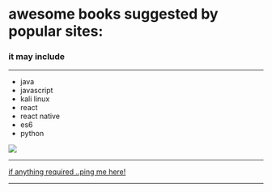 
<h1>awesome books suggested by popular sites: </h1>
<h3>it may include </h3>
<hr/>
<ul>
<li>java</li>
<li>javascript</li>
<li>kali linux</li>
<li>react</li>
<li>react native</li>
<li>es6</li>
<li>python</li>
</ul>
<img src="https://cdn.pixabay.com/photo/2016/09/08/04/12/programmer-1653351_1280.png" />
<hr/>
<a href="https://www.facebook.com/varaprasadhasvara">if anything required ..ping me here!</a>
<hr/>
